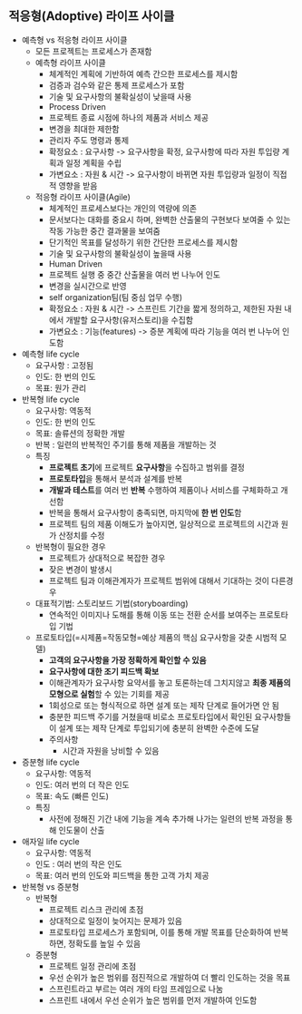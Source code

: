 ## 적응형(Adoptive) 라이프 사이클

- 예측형 vs 적응형 라이프 사이클
  - 모든 프로젝트는 프로세스가 존재함
  - 예측형 라이프 사이클
    - 체계적인 계획에 기반하여 예측 간으한 프로세스를 제시함
    - 검증과 검수와 같은 통제 프로세스가 포함
    - 기술 및 요구사항의 불확실성이 낮을때 사용
    - Process Driven
    - 프로젝트 종료 시점에 하나의 제품과 서비스 제공
    - 변경을 최대한 제한함
    - 관리자 주도 명령과 통제
    - 확정요소 : 요구사항 -> 요구사항을 확정, 요구사항에 따라 자원 투입량 계획과 일정 계획을 수립
    - 가변요소 : 자원 & 시간 -> 요구사항이 바뀌면 자원 투입량과 일정이 직접적 영향을 받음
  - 적응형 라이프 사이클(Agile)
    - 체계적인 프로세스보다는 개인의 역량에 의존
    - 문서보다는 대화를 중요시 하며, 완벽한 산출물의 구현보다 보여줄 수 있는 작동 가능한 중간 결과물을 보여줌
    - 단기적인 목표를 달성하기 위한 간단한 프로세스를 제시함
    - 기술 및 요구사항의 불확실성이 높을때 사용
    - Human Driven
    - 프로젝트 실행 중 중간 산출물을 여러 번 나누어 인도
    - 변경을 실시간으로 반영
    - self organization팀(팀 중심 업무 수행)
    - 확정요소 : 자원 & 시간 -> 스프린트 기간을 짧게 정의하고, 제한된 자원 내에서 개발할 요구사항(유저스토리)을 수집함
    - 가변요소 : 기능(features) -> 증분 계획에 따라 기능을 여러 번 나누어 인도함
- 예측형 life cycle
  - 요구사항 : 고정됨
  - 인도: 한 번의 인도
  - 목표: 원가 관리
- 반복형 life cycle
  - 요구사항: 역동적
  - 인도: 한 번의 인도
  - 목표: 솔류션의 정확한 개발
  - 반복 : 일련의 반복적인 주기를 통해 제품을 개발하는 것
  - 특징
    - **프로젝트 초기**에 프로젝트 **요구사항**을 수집하고 범위를 결정
    - **프로토타입**을 통해서 분석과 설계를 반복
    - **개발과 테스트**를 여러 번 **반복** 수행하여 제품이나 서비스를 구체화하고 개선함
    - 반복을 통해서 요구사항이 충족되면, 마지막에 **한 번 인도**함
    - 프로젝트 팀의 제품 이해도가 높아지면, 일상적으로 프로젝트의 시간과 원가 산정치를 수정
  - 반복형이 필요한 경우 
    - 프로젝트가 상대적으로 복잡한 경우
    - 잦은 변경이 발생시
    - 프로젝트 팀과 이해관계자가 프로젝트 범위에 대해서 기대하는 것이 다른경우
  - 대표적기법: 스토리보드 기법(storyboarding)
    - 연속적인 이미지나 도해를 통해 이동 또는 전환 순서를 보여주는 프로토타입 기법
  - 프로토타입(=시제품=작동모형=예상 제품의 핵심 요구사항을 갖춘 시범적 모델)
    - **고객의 요구사항을 가장 정확하게 확인할 수 있음**
    - **요구사항에 대한 조기 피드백 확보**
    - 이해관계자가 요구사항 요약서를 놓고 토론하는데 그치지않고 **최종 제품의 모형으로 실험**할 수 있는 기회를 제공
    - 1회성으로 또는 형식적으로 하면 설계 또는 제작 단계로 들어가면 안 됨
    - 충분한 피드백 주기를 거쳤을때 비로소 프로토타입에서 확인된 요구사항들이 설계 또는 제작 단계로 투입되기에 충분히 완벽한 수준에 도달
    - 주의사항
      - 시간과 자원을 낭비할 수 있음
- 증분형 life cycle
  - 요구사항: 역동적
  - 인도: 여러 번의 더 작은 인도
  - 목표: 속도 (빠른 인도)
  - 특징
    - 사전에 정해진 기간 내에 기능을 계속 추가해 나가는 일련의 반복 과정을 통해 인도물이 산출
- 애자일 life cycle
  - 요구사항: 역동적
  - 인도 : 여러 번의 작은 인도
  - 목표: 여러 번의 인도와 피드백을 통한 고객 가치 제공
- 반복형 vs 증분형
  - 반복형
    - 프로젝트 리스크 관리에 초점
    - 상대적으로 일정이 늦어지는 문제가 있음
    - 프로토타입 프로세스가 포함되며, 이를 통해 개발 목표를 단순화하여 반복하면, 정확도를 높일 수 있음
  - 증분형
    - 프로젝트 일정 관리에 초점
    - 우선 순위가 높은 범위를 점진적으로 개발하여 더 빨리 인도하는 것을 목표
    - 스프린트라고 부르는 여러 개의 타임 프레임으로 나눔
    - 스프린트 내에서 우선 순위가 높은 범위를 먼저 개발하여 인도함
